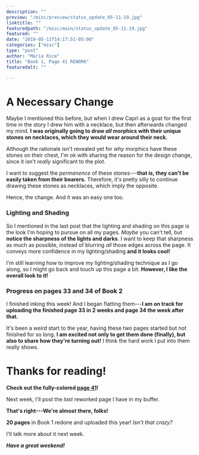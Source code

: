 ```yaml
---
description: ""
preview: "/misc/preview/status_update_05-11-19.jpg"
linktitle: ""
featuredpath: "/misc/main/status_update_05-11-19.jpg"
featured: ""
date: "2019-05-11T14:17:51-05:00"
categories: ["misc"]
type: "post"
author: "Maria Rice"
title: "Book 1, Page 41 REWORK"
featuredalt: ""

---
```


# A Necessary Change

Maybe I mentioned this before, but when I drew Capri as a goat for the first time in the story I drew him with a necklace, but then afterwards changed my mind. 
**I was originally going to draw _all_ morphics with their unique stones on necklaces, which they would wear around their neck.** 

Although the rationale isn't revealed yet for _why_ morphics have these stones on their chest, I'm ok with sharing the reason for the design change, since it isn't _really_ significant to the plot. 

I want to suggest the _permanence_ of these stones---**that is, they can't be easily taken from their bearers.**
Therefore, it's pretty silly to continue drawing these stones as necklaces, which imply the opposite. 

Hence, the change. And it was an easy one too.

### Lighting and Shading

So I mentioned in the last post that the lighting and shading on this page is the look I'm hoping to pursue on all my pages. 
_Maybe_ you can't tell, but **notice the sharpness of the lights and darks**. 
I want to keep that sharpness as much as possible, instead of blurring _all_ those edges across the page. 
It conveys more confidence in my lighting/shading **and it looks cool!**

I'm still learning how to improve my lighting/shading technique as I go along, so I might go back and touch up this page a bit. **However, I like the overall look to it!**

### Progress on pages 33 and 34 of Book 2

I finished inking this week! 
And I began flatting them---**I am on track for uploading the finished page 33 in 2 weeks and page 34 the week after that.**

It's been a _weird_ start to the year, having these two pages started but not finished for so long. 
**I am excited not only to get them done (finally), but also to share how they're turning out!** 
I think the hard work I put into them really shows.

# Thanks for reading!

**Check out the fully-colored [page 41](https://mcrice123.github.io/morphic/blog/book-1-page-41/)!**

Next week, I'll post the _last_ reworked page I have in my buffer.

**That's right---We're almost there, folks!**

**20 pages** in Book 1 redone and uploaded this year! _Isn't that crazy?_

I'll talk more about it next week.

**_Have a great weekend!_**


